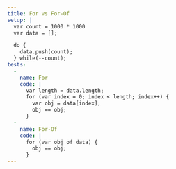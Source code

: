 ```yaml
---
title: For vs For-Of
setup: |
  var count = 1000 * 1000
  var data = [];

  do {
    data.push(count);
  } while(--count);
tests:
  -
    name: For
    code: |
      var length = data.length;
      for (var index = 0; index < length; index++) {
        var obj = data[index];
        obj == obj;
      }
  -
    name: For-Of
    code: |
      for (var obj of data) {
        obj == obj;
      }
---
```

